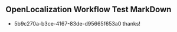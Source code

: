## OpenLocalization Workflow Test MarkDown
* 5b9c270a-b3ce-4167-83de-d95665f653a0 thanks!

<!--HONumber=Sep16_HO1-->


